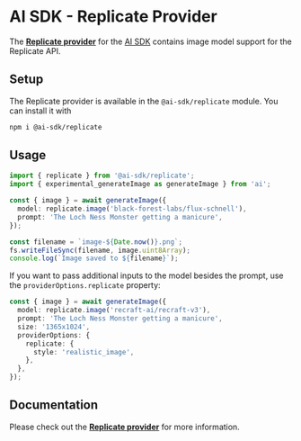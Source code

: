 # AI SDK - Replicate Provider

The **[Replicate provider](https://sdk.vercel.ai/providers/ai-sdk-providers/replicate)** for the [AI SDK](https://sdk.vercel.ai/docs) contains image model support for the Replicate API.

## Setup

The Replicate provider is available in the `@ai-sdk/replicate` module. You can install it with

```bash
npm i @ai-sdk/replicate
```

## Usage

```ts
import { replicate } from '@ai-sdk/replicate';
import { experimental_generateImage as generateImage } from 'ai';

const { image } = await generateImage({
  model: replicate.image('black-forest-labs/flux-schnell'),
  prompt: 'The Loch Ness Monster getting a manicure',
});

const filename = `image-${Date.now()}.png`;
fs.writeFileSync(filename, image.uint8Array);
console.log(`Image saved to ${filename}`);
```

If you want to pass additional inputs to the model besides the prompt, use the `providerOptions.replicate` property:

```ts
const { image } = await generateImage({
  model: replicate.image('recraft-ai/recraft-v3'),
  prompt: 'The Loch Ness Monster getting a manicure',
  size: '1365x1024',
  providerOptions: {
    replicate: {
      style: 'realistic_image',
    },
  },
});
```

## Documentation

Please check out the **[Replicate provider](https://sdk.vercel.ai/providers/ai-sdk-providers/replicate)** for more information.
